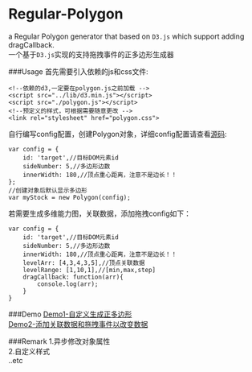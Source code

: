 # Regular-Polygon
a Regular Polygon generator that based on `D3.js` which support adding dragCallback.   
一个基于`D3.js`实现的支持拖拽事件的正多边形生成器

###Usage
首先需要引入依赖的js和css文件:  

    <!--依赖的d3,一定要在polygon.js之前加载 -->
    <script src="../lib/d3.min.js"></script>
    <script src="./polygon.js"></script>
    <!--预定义的样式，可根据需要随意更改 -->
    <link rel="stylesheet" href="polygon.css">

自行编写config配置，创建Polygon对象，详细config配置请查看[源码](./polygon.js "polygon.js"):

    var config = {
        id: 'target',//目标DOM元素id
        sideNumber: 5,//多边形边数
        innerWidth: 180,//顶点重心距离，注意不是边长！！
    };
    //创建对象后默认显示多边形
    var myStock = new Polygon(config);

若需要生成多维能力图，关联数据，添加拖拽config如下：

    var config = {
        id: 'target',//目标DOM元素id
        sideNumber: 5,//多边形边数
        innerWidth: 180,//顶点重心距离，注意不是边长！！
        levelArr: [4,3,4,3,5],//顶点关联数据
        levelRange: [1,10,1],//[min,max,step]
        dragCallback: function(arr){
            console.log(arr);
        }
    }

###Demo
[Demo1-自定义生成正多边形](./demo1.html "自定义生成正多边形")   
[Demo2-添加关联数据和拖拽事件以改变数据](./demo2.html "添加关联数据和拖拽事件以改变数据")

###Remark
1.异步修改对象属性  
2.自定义样式  
..etc
